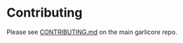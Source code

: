 # Contributing

Please see [CONTRIBUTING.md](https://github.com/bitpay/garlicore/blob/master/CONTRIBUTING.md) on the main garlicore repo.
